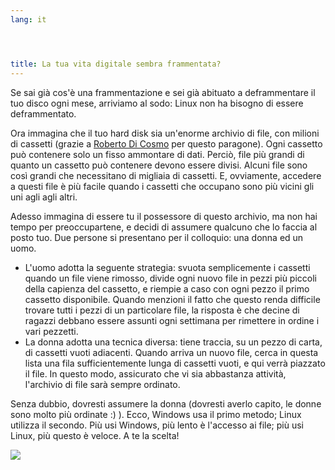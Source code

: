 ```yaml
---
lang: it




title: La tua vita digitale sembra frammentata?
---
```


Se sai già cos'è una frammentazione e sei già abituato a deframmentare 
il tuo disco ogni mese, arriviamo al sodo: Linux non ha bisogno di essere 
deframmentato.

Ora immagina che il tuo hard disk sia un'enorme archivio di file, 
con milioni di cassetti (grazie a <a href="http://www.pps.jussieu.fr/~dicosmo/">Roberto Di Cosmo</a> per questo paragone). 
Ogni cassetto può contenere solo un fisso ammontare di dati. Perciò, file 
più grandi di quanto un cassetto può contenere devono essere divisi. Alcuni 
file sono così grandi che necessitano di migliaia di cassetti. E, ovviamente, 
accedere a questi file è più facile quando i cassetti che occupano sono più 
vicini gli uni agli agli altri.

Adesso immagina di essere tu il possessore di questo archivio, ma non hai 
tempo per preoccupartene, e decidi di assumere qualcuno che lo faccia al posto 
tuo. Due persone si presentano per il colloquio: una donna ed un uomo.

<ul>

<li>L'uomo adotta la seguente strategia: svuota semplicemente i cassetti 
quando un file viene rimosso, divide ogni nuovo file in pezzi più piccoli della 
capienza del cassetto, e riempie a caso con ogni pezzo il primo cassetto disponibile. 
Quando menzioni il fatto che questo renda difficile trovare tutti i pezzi di un 
particolare file, la risposta è che decine di ragazzi debbano essere assunti ogni 
settimana per rimettere in ordine i vari pezzetti.</li>

<li>La donna adotta una tecnica diversa: tiene traccia, su un pezzo di carta, 
di cassetti vuoti adiacenti. Quando arriva un nuovo file, cerca in questa lista 
una fila sufficientemente lunga di cassetti vuoti, e qui verrà piazzato il file. 
In questo modo, assicurato che vi sia abbastanza attività, l'archivio di file 
sarà sempre ordinato.</li>

</ul>

Senza dubbio, dovresti assumere la donna (dovresti averlo capito, le donne 
sono molto più ordinate :) ). Ecco, Windows usa il primo metodo; Linux utilizza 
il secondo. Più usi Windows, più lento è l'accesso ai file; più usi Linux, più 
questo è veloce. A te la scelta!

<img src="Images/defragment.png" />




